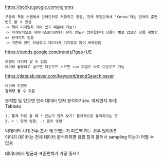 https://books.google.com/ngrams  
```
구글이 책을 스캔해서 단어단위로 저장하고 있음, 전체 모집단에서 'Korea'라는 단어의 출현 빈도 볼 수 있음  
-> 책이 디지털화 되어 있기 때문에 가능!!  
-> 마케팅적으로 네이버스토어팜에서 단어 빈도가 많아졌는데 상품이 별로 없으면 상품 개발함 => 인사이트 얻음  
-> 기존에 있던 아날로그 데이터가 디지털로 많이 바뀌었음  
```


https://trends.google.com/trends/?geo=US  
```
트렌드 데이터 알 수 있음  
데이터 활용하고 싶으면 다운로드 누르면 csv 파일로 바로 다운로드 가능  
```


https://datalab.naver.com/keyword/trendSearch.naver  
```
네이버 트렌드   
검색량 볼 수 있음     
```

분석할 일 있으면 연속 데이터 먼저 분석하기(ex. 미세먼지 추이)   
Tableau  

```
1. 통계 자료 볼 때 * 있는거 먼저 보기! 통계적으로 유의하다는 뜻  
2. + : 양의 영향, -: 음의 영향    
```

빅데이터 시대 전수 조사 왜 안했는지 피드백 하는 경우 많아짐!!  
이미지 데이터는 전체 데이터 분석하려면 용량 많이 들어서 sampling 하는거 어쩔 수 없음  

데이터에서 평균과 표준편차가 가장 중요!!  


